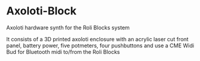 # Axoloti-Block
Axoloti hardware synth for the Roli Blocks system

It consists of a 3D printed axoloti enclosure with an acrylic laser cut front panel, battery power, five potmeters, four pushbuttons and use a CME Widi Bud for Bluetooth midi to/from the Roli Blocks
